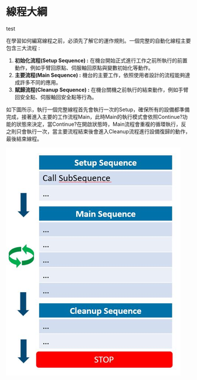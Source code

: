 # 線程大綱

test

在學習如何編寫線程之前，必須先了解它的運作規則。一個完整的自動化線程主要包含三大流程 :

1. **初始化流程\(Setup Sequence\) :** 在機台開始正式進行工作之前所執行的前置動作，例如手臂回原點、伺服軸回原點與變數初始化等動作。
2. **主要流程\(Main Sequence\) :** 機台的主要工作，依照使用者設計的流程能夠達成許多不同的應用。
3. **賦歸流程\(Cleanup Sequence\) :** 在機台關機之前執行的結束動作，例如手臂回安全點、伺服軸回安全點等行為。

如下圖所示，執行一個完整線程首先會執行一次的Setup，確保所有的設備都準備完成，接著進入主要的工作流程Main，此時Main的執行模式會依照Continue?功能的狀態來決定，當Continue?在開啟狀態時，Main流程會重複的循環執行，反之則只會執行一次，當主要流程結束後會進入Cleanup流程進行設備復歸的動作，最後結束線程。

![](../.gitbook/assets/process.JPG)

